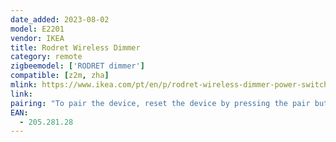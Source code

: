 ```yaml
---
date_added: 2023-08-02
model: E2201
vendor: IKEA
title: Rodret Wireless Dimmer
category: remote
zigbeemodel: ['RODRET dimmer']
compatible: [z2m, zha]
mlink: https://www.ikea.com/pt/en/p/rodret-wireless-dimmer-power-switch-smart-white-20528128/
link: 
pairing: "To pair the device, reset the device by pressing the pair button exactly 4 times quickly."
EAN: 
  - 205.281.28
---
```

